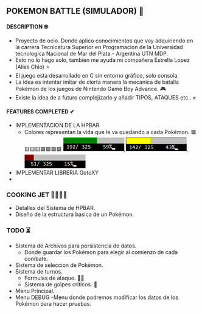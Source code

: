 ## POKEMON BATTLE (SIMULADOR) 🎉

#### DESCRIPTION 🤓
- Proyecto de ocio. Donde aplico conocimientos que voy adquiriendo en la carrera Tecnicatura Superior en Programacion de la Universidad tecnologica Nacional de Mar del Plata - Argentina UTN MDP.
- Esto no lo hago solo, tambien me ayuda mi compañera Estrella Lopez (Alias Chio) ⭐
- El juego esta desarrollado en C sin entorno gráfico, solo consola.
- La idea es intentar imitar de cierta manera la mecanica de batalla Pokémon de los juegos de Nintendo Game Boy Advance. 🎮
- Existe la idea de a futuro complejizarlo y añadir TIPOS, ATAQUES etc.. ✊

#### FEATURES COMPLETED ✔


- IMPLEMENTACION DE LA HPBAR
    - Colores representan la vida que le va quedando a cada Pokémon. 🟥🟨🟨🟨🟩🟩🟩🟩
    ![GitHub Logo](/imagess/HPBAR1.PNG),![GitHub Logo](/imagess/HPBAR2.PNG),![GitHub Logo](/imagess/HPBAR3.PNG)
- IMPLEMENTAR LIBRERIA GotoXY
- 


### COOKING JET 👨‍🍳👨‍🍳

- Detalles del Sistema de HPBAR. 
- Diseño de la estructura basica de un Pokémon.

### TODO ⏳

- Sistema de Archivos para persistencia de datos.
    - Donde guardar los Pokémon para elegir al comienzo de cada combate. 
- Sistema de seleccion de Pokémon. 
- Sistema de turnos.
     - Formulas de ataque. 🤛🤜
     - Sistema de golpes criticos. 🎰
- Menu Principal.
- Menu DEBUG
    -Menu donde podremos modificar los datos de los Pokémon para hacer pruebas.
